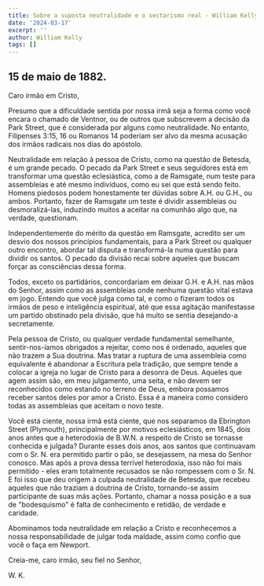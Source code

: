 ```yaml
---
title: Sobre a suposta neutralidade e o sectarismo real - William Kelly
date: '2024-03-17'
excerpt: ''
author: William Kelly
tags: []
---
```

## **15 de maio de 1882.**

Caro irmão em Cristo,

Presumo que a dificuldade sentida por nossa irmã seja a forma como você
encara o chamado de Ventnor, ou de outros que subscrevem a decisão da
Park Street, que é considerada por alguns como neutralidade. No entanto,
Filipenses 3:15, 16 ou Romanos 14 poderiam ser alvo da mesma acusação
dos irmãos radicais nos dias do apóstolo.

Neutralidade em relação à pessoa de Cristo, como na questão de Betesda,
é um grande pecado. O pecado da Park Street e seus seguidores está em
transformar uma questão eclesiástica, como a de Ramsgate, num teste para
assembleias e até mesmo indivíduos, como eu sei que está sendo feito.
Homens piedosos podem honestamente ter dúvidas sobre A.H. ou G.H., ou
ambos. Portanto, fazer de Ramsgate um teste é dividir assembleias ou
desmoralizá-las, induzindo muitos a aceitar na comunhão algo que, na
verdade, questionam.

Independentemente do mérito da questão em Ramsgate, acredito ser um
desvio dos nossos princípios fundamentais, para a Park Street ou
qualquer outro encontro, abordar tal disputa e transformá-la numa
questão para dividir os santos. O pecado da divisão recai sobre aqueles
que buscam forçar as consciências dessa forma.

Todos, exceto os partidários, concordariam em deixar G.H. e A.H. nas
mãos do Senhor, assim como as assembleias onde nenhuma questão vital
estava em jogo. Entendo que você julga como tal, e como o fizeram todos
os irmãos de peso e inteligência espiritual, até que essa agitação
manifestasse um partido obstinado pela divisão, que há muito se sentia
desejando-a secretamente.

Pela pessoa de Cristo, ou qualquer verdade fundamental semelhante,
sentir-nos-íamos obrigados a rejeitar, como nos é ordenado, aqueles que
não trazem a Sua doutrina. Mas tratar a ruptura de uma assembleia como
equivalente é abandonar a Escritura pela tradição, que sempre tende a
colocar a igreja no lugar de Cristo para a desonra de Deus. Aqueles que
agem assim são, em meu julgamento, uma seita, e não devem ser
reconhecidos como estando no terreno de Deus, embora possamos receber
santos deles por amor a Cristo. Essa é a maneira como considero todas as
assembleias que aceitam o novo teste.

Você está ciente, nossa irmã está ciente, que nos separamos da Ebrington
Street (Plymouth), principalmente por motivos eclesiásticos, em 1845,
dois anos antes que a heterodoxia de B.W.N. a respeito de Cristo se
tornasse conhecida e julgada? Durante esses dois anos, aos santos que
continuavam com o Sr. N. era permitido partir o pão, se desejassem, na
mesa do Senhor conosco. Mas após a prova dessa terrível heterodoxia,
isso não foi mais permitido - eles eram totalmente recusados se não
rompessem com o Sr. N. E foi isso que deu origem à culpada neutralidade
de Betesda, que recebeu aqueles que não traziam a doutrina de Cristo,
tornando-se assim participante de suas más ações. Portanto, chamar a
nossa posição e a sua de \"bodesquismo\" é falta de conhecimento e
retidão, de verdade e caridade.

Abominamos toda neutralidade em relação a Cristo e reconhecemos a nossa
responsabilidade de julgar toda maldade, assim como confio que você o
faça em Newport.

Creia-me, caro irmão, seu fiel no Senhor,

W. K.
